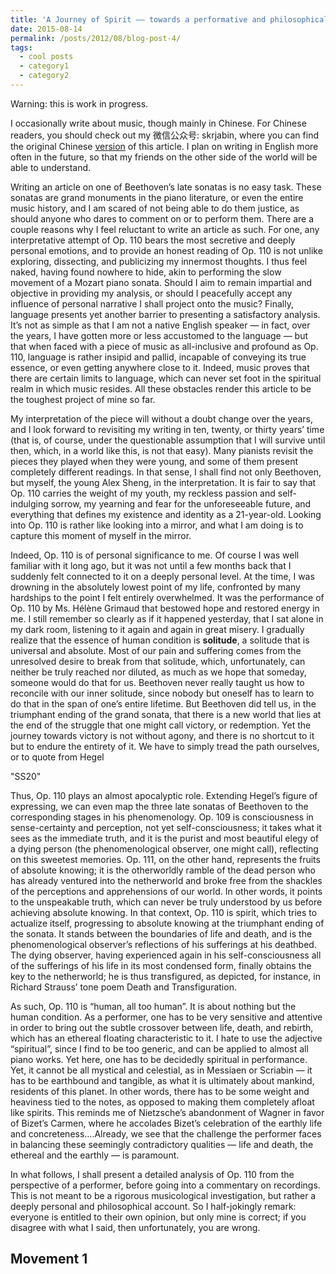 ```yaml
---
title: 'A Journey of Spirit —— towards a performative and philosophical reading of Beethoven Op 110'
date: 2015-08-14
permalink: /posts/2012/08/blog-post-4/
tags:
  - cool posts
  - category1
  - category2
---
```


Warning: this is work in progress.

I occasionally write about music, though mainly in Chinese. For Chinese readers, you should check out my 微信公众号: skrjabin, where you can find the original Chinese [version](https://mp.weixin.qq.com/s/hb6uCDo63NVmy11uM9QkWg) of this article. I plan on writing in English more often in the future, so that my friends on the other side of the world will be able to understand.

Writing an article on one of Beethoven’s late sonatas is no easy task. These sonatas are grand monuments in the piano literature, or even the entire music history, and I am scared of not being able to do them justice, as should anyone who dares to comment on or to perform them. There are a couple reasons why I feel reluctant to write an article as such. For one, any interpretative attempt of Op. 110 bears the most secretive and deeply personal emotions, and to provide an honest reading of Op. 110 is not unlike exploring, dissecting, and publicizing my innermost thoughts. I thus feel naked, having found nowhere to hide, akin to performing the slow movement of a Mozart piano sonata. Should I aim to remain impartial and objective in providing my analysis, or should I peacefully accept any influence of personal narrative I shall project onto the music? Finally, language presents yet another barrier to presenting a satisfactory analysis. It’s not as simple as that I am not a native English speaker — in fact, over the years, I have gotten more or less accustomed to the language — but that when faced with a piece of music as all-inclusive and profound as Op. 110, language is rather insipid and pallid, incapable of conveying its true essence, or even getting anywhere close to it. Indeed, music proves that there are certain limits to language, which can never set foot in the spiritual realm in which music resides. All these obstacles render this article to be the toughest project of mine so far.

My interpretation of the piece will without a doubt change over the years, and I look forward to revisiting my writing in ten, twenty, or thirty years’ time (that is, of course, under the questionable assumption that I will survive until then, which, in a world like this, is not that easy). Many pianists revisit the pieces they played when they were young, and some of them present completely different readings. In that sense, I shall find not only Beethoven, but myself, the young Alex Sheng, in the interpretation. It is fair to say that Op. 110 carries the weight of my youth, my reckless passion and self-indulging sorrow, my yearning and fear for the unforeseeable future, and everything that defines my existence and identity as a 21-year-old. Looking into Op. 110 is rather like looking into a mirror, and what I am doing is to capture this moment of myself in the mirror.

Indeed, Op. 110 is of personal significance to me. Of course I was well familiar with it long ago, but it was not until a few months back that I suddenly felt connected to it on a deeply personal level. At the time, I was drowning in the absolutely lowest point of my life, confronted by many hardships to the point I felt entirely overwhelmed. It was the performance of Op. 110 by Ms. Hélène Grimaud that bestowed hope and restored energy in me. I still remember so clearly as if it happened yesterday, that I sat alone in my dark room, listening to it again and again in great misery. I gradually realize that the essence of human condition is **solitude**, a solitude that is universal and absolute. Most of our pain and suffering comes from the unresolved desire to break from that solitude, which, unfortunately, can neither be truly reached nor diluted, as much as we hope that someday, someone would do that for us. Beethoven never really taught us how to reconcile with our inner solitude, since nobody but oneself has to learn to do that in the span of one’s entire lifetime. But Beethoven did tell us, in the triumphant ending of the grand sonata, that there is a new world that lies at the end of the struggle that one might call victory, or redemption. Yet the journey towards victory is not without agony, and there is no shortcut to it but to endure the entirety of it. We have to simply tread the path ourselves, or to quote from Hegel

"SS20"

Thus, Op. 110 plays an almost apocalyptic role. Extending Hegel’s figure of expressing, we can even map the three late sonatas of Beethoven to the corresponding stages in his phenomenology. Op. 109 is consciousness in sense-certainty and perception, not yet self-consciousness; it takes what it sees as the immediate truth, and it is the purist and most beautiful elegy of a dying person (the phenomenological observer, one might call), reflecting on this sweetest memories. Op. 111, on the other hand, represents the fruits of absolute knowing; it is the otherworldly ramble of the dead person who has already ventured into the netherworld and broke free from the shackles of the perceptions and apprehensions of our world. In other words, it points to the unspeakable truth, which can never be truly understood by us before achieving absolute knowing. In that context, Op. 110 is spirit, which tries to actualize itself, progressing to absolute knowing at the triumphant ending of the sonata. It stands between the boundaries of life and death, and is the phenomenological observer’s reflections of his sufferings at his deathbed. The dying observer, having experienced again in his self-consciousness all of the sufferings of his life in its most condensed form, finally obtains the key to the netherworld; he is thus transfigured, as depicted, for instance, in Richard Strauss’ tone poem Death and Transfiguration.

As such, Op. 110 is “human, all too human”. It is about nothing but the human condition. As a performer, one has to be very sensitive and attentive in order to bring out the subtle crossover between life, death, and rebirth, which has an ethereal floating characteristic to it. I hate to use the adjective “spiritual”, since I find to be too generic, and can be applied to almost all piano works. Yet here, one has to be decidedly spiritual in performance. Yet, it cannot be all mystical and celestial, as in Messiaen or Scriabin — it has to be earthbound and tangible, as what it is ultimately about mankind, residents of this planet. In other words, there has to be some weight and heaviness tied to the notes, as opposed to making them completely afloat like spirits. This reminds me of Nietzsche’s abandonment of Wagner in favor of Bizet’s Carmen, where he accolades Bizet’s celebration of the earthly life and concreteness….Already, we see that the challenge the performer faces in balancing these seemingly contradictory qualities — life and death, the ethereal and the earthly — is paramount.

In what follows, I shall present a detailed analysis of Op. 110 from the perspective of a performer, before going into a commentary on recordings. This is not meant to be a rigorous musicological investigation, but rather a deeply personal and philosophical account. So I half-jokingly remark: everyone is entitled to their own opinion, but only mine is correct; if you disagree with what I said, then unfortunately, you are wrong.

Movement 1
------
